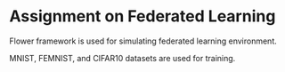 # Assignment on Federated Learning

Flower framework is used for simulating federated learning environment. <br/>

MNIST, FEMNIST, and CIFAR10 datasets are used for training. <br/>
